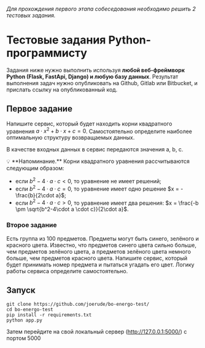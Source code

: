 _Для прохождения первого этапа собеседования необходимо решить 
2 тестовых задания._



# Тестовые задания Python-программисту

Задания ниже нужно выполнить используя **любой веб-фреймворк Python (Flask, FastApi, Django) 
и любую базу данных**. Результат выполнения задач нужно
опубликовать на Github, Gitlab или Bitbucket, и прислать ссылку на опубликованный код.

## Первое задание

Напишите сервис, который будет находить корни 
квадратного уравнения  $a\cdot x^2 + b\cdot x + c = 0$.
Самостоятельно определите наиболее оптимальную 
структуру возвращаемых данных.

В качестве входных данных в сервис передаются значения a, b, c.

<aside>
💡 **Напоминание.** Корни квадратного уравнения рассчитываются следующим образом:

- если $b^2-4\cdot a \cdot c < 0$, то уравнение не имеет решений;
- если $b^2-4\cdot a \cdot c = 0$, то уравнение имеет одно решение $x = -\frac{b}{2\cdot a}$;
- если $b^2-4\cdot a \cdot c > 0$, то уравнение имеет два решения: $x = \frac{-b \pm \sqrt{b^2-4\cdot a \cdot c}}{2\cdot a}$.
</aside>



### Второе задание

Есть группа из 100 предметов.
Предметы могут быть синего, зелёного и красного цвета. 
Известно, что предметов синего цвета сильно больше, чем предметов зелёного цвета, 
а предметов зелёного цвета немного больше, чем предметов красного цвета. 
Напишите сервис, который будет принимать номер предмета и пытаться угадать его цвет. 
Логику работы сервиса определите самостоятельно.
  
## Запуск
```
git clone https://github.com/joerude/bo-energo-test/
cd bo-energo-test
pip install -r requirements.txt
python app.py
```

Затем перейдите на свой локальный сервер 
(http://127.0.0.1:5000/) с портом 5000
